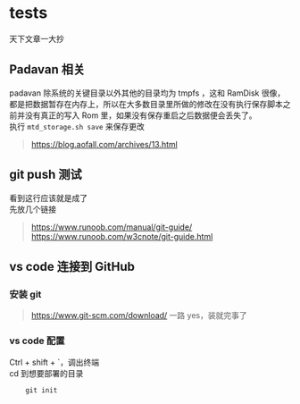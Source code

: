 # tests
天下文章一大抄
## Padavan 相关
padavan 除系统的关键目录以外其他的目录均为 tmpfs ，这和 RamDisk 很像，都是把数据暂存在内存上，所以在大多数目录里所做的修改在没有执行保存脚本之前并没有真正的写入 Rom 里，如果没有保存重启之后数据便会丢失了。  
执行 `mtd_storage.sh save` 来保存更改  
>https://blog.aofall.com/archives/13.html

## git push 测试
看到这行应该就是成了  
先放几个链接
>https://www.runoob.com/manual/git-guide/  
>https://www.runoob.com/w3cnote/git-guide.html

## vs code 连接到 GitHub
### 安装 git
>https://www.git-scm.com/download/
一路 yes，装就完事了

### vs code 配置
Ctrl + shift + `，调出终端  
cd 到想要部署的目录  
````
    git init
    
````